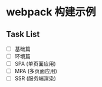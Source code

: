 # webpack 构建示例

## Task List

- [ ] 基础篇
- [ ] 环境篇
- [ ] SPA (单页面应用)
- [ ] MPA (多页面应用)
- [ ] SSR (服务端渲染)
